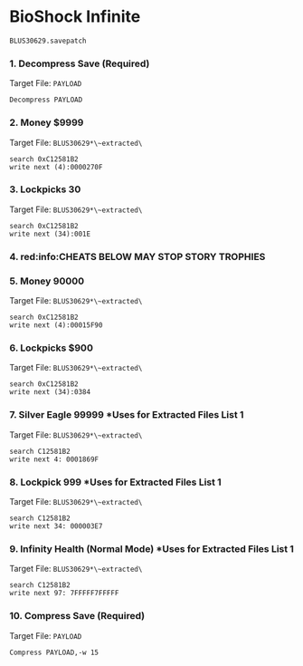 # BioShock Infinite 

`BLUS30629.savepatch`

### 1. Decompress Save (Required)

Target File: `PAYLOAD`

```
Decompress PAYLOAD
```

### 2. Money $9999

Target File: `BLUS30629*\~extracted\`

```
search 0xC12581B2
write next (4):0000270F
```

### 3. Lockpicks 30

Target File: `BLUS30629*\~extracted\`

```
search 0xC12581B2
write next (34):001E
```

### 4. red:info:CHEATS BELOW MAY STOP STORY TROPHIES
### 5. Money 90000

Target File: `BLUS30629*\~extracted\`

```
search 0xC12581B2
write next (4):00015F90
```

### 6. Lockpicks $900

Target File: `BLUS30629*\~extracted\`

```
search 0xC12581B2
write next (34):0384
```

### 7. Silver Eagle 99999 *Uses for Extracted Files List 1

Target File: `BLUS30629*\~extracted\`

```
search C12581B2
write next 4: 0001869F
```

### 8. Lockpick 999 *Uses for Extracted Files List 1

Target File: `BLUS30629*\~extracted\`

```
search C12581B2
write next 34: 000003E7
```

### 9. Infinity Health (Normal Mode) *Uses for Extracted Files List 1

Target File: `BLUS30629*\~extracted\`

```
search C12581B2
write next 97: 7FFFFF7FFFFF
```

### 10. Compress Save (Required)

Target File: `PAYLOAD`

```
Compress PAYLOAD,-w 15
```

